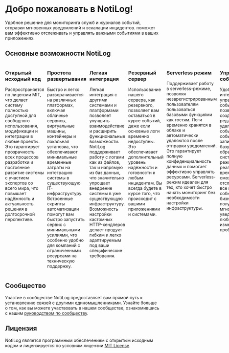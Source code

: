 # Добро пожаловать в NotiLog!
Удобное решение для мониторинга служб и журналов событий, отправки мгновенных уведомлений и эскалации инцидентов. поможет вам эффективно отслеживать и управлять важными событиями в ваших приложениях.

## Основные возможности NotiLog

<div style="display: flex;">

<div style="flex: 1; padding-right: 10px;">

### Открытый исходный код
Распространяется по лицензии MIT, что делает систему полностью доступной для свободного использования, модификации и интеграции в любые проекты. Это гарантирует прозрачность всех процессов разработки и постоянное развитие системы с участием экспертов со всего мира, что повышает надёжность и актуальность решения в долгосрочной перспективе.

</div>


<div style="flex: 1; padding-right: 10px;">

### Простота развертывания
Быстро и легко разворачивается на различных платформах, включая облачные сервисы, виртуальные машины, контейнеры и локальная установка, что обеспечивают минимальные временные затраты на интеграцию системы в существующую IT-инфраструктуру. Встроенные скрипты автоматизации помогут вам быстро запустить сервис с минимальными усилиями, что особенно удобно для компаний с ограниченными ресурсами на техническую поддержку.

</div>


<div style="flex: 1; padding-right: 10px;">

### Легкая интеграция
Легкая интеграция с другими системами и платформами позволяет улучшить взаимодействие и расширить функциональные возможности. NotiLog поддерживает работу с логами как из файлов, так и напрямую из баз данных, что значительно упрощает внедрение системы в уже существующую инфраструктуру. Возможность настройки кастомных HTTP-хендлеров делает продукт гибким и легко адаптируемым под ваши специфические требования.

</div>


<div style="flex: 1; padding-right: 10px;">

### Резервный сервер
Использование нашего сервера, как резервного, позволяет вам оставаться в курсе событий, даже если основные логи временно недоступны. Это обеспечивает дополнительный уровень надёжности и готовности к любым инцидентам. Вы всегда будете в курсе того, что происходит с вашими приложениями и системами.

</div>


<div style="flex: 1; padding-right: 10px;">

### Serverless режим
Поддерживает работу в serverless-режиме, позволяя незарегистрированным пользователям пользоваться базовыми функциями как гостям. Логи временно хранятся в облаке и автоматически удаляются после отправки уведомлений. Это гарантирует полную конфиденциальность данных и помогает эффективно управлять ресурсами. Serverless-режим идеален для тех, кто хочет быстро начать мониторинг без необходимости настройки инфраструктуры.

</div>


<div style="flex: 1; padding-right: 10px;">

### Управление событиями
Удобный интерфейс управления событиями позволяет легко создавать, редактировать и удалять события. Все события записываются в базу данных и обрабатываются системой в режиме реального времени. Вы сможете отслеживать все ключевые события вашего бизнеса и получать мгновенные уведомления о любых изменениях или проблемах.

</div>


<div style="flex: 1; padding-right: 10px;">

### Мгновенные уведомления
Предоставляет мощную систему мгновенных уведомлений, которая поддерживает внутреннюю маршрутизацию сообщений в различные платформы, включая Kafka, Telegram и электронную почту. Это позволяет гибко настраивать каналы уведомлений в зависимости от ваших нужд, обеспечивая быструю и надежную доставку критичной информации.

</div>


<div style="flex: 1; padding-right: 10px;">

### Эскалация инцидентов
Управление инцидентами с помощью NotiLog упрощает процесс обработки критичных ситуаций. Автоматическая эскалация инцидентов на основе заданных критериев и правил позволяет вашей команде мгновенно реагировать на важные события, минимизируя время простоя и потери.

</div>


<div style="flex: 1; padding-right: 10px;">

### Отслеживание процессов
Предоставляет возможность мониторинга состояния и активности ваших приложений и систем. Система собирает данные о процессах и их статусе, что помогает выявлять потенциальные проблемы, такие как вирусы, майнеры или другие формы вредоносной активности. Вы сможете предвидеть и устранять угрозы до того, как они окажут влияние.

</div>


<div style="flex: 1; padding-right: 10px;">

### Поддержка горячих обновлений
Поддерживает горячие обновления, что позволяет обновлять систему и вносить изменения без необходимости останавливаться или перезагружать приложения. Это минимизирует простои и повышает стабильность работы.

</div>


<div style="flex: 1; padding-right: 10px;">

### Гибкое управление доступом
Встроенные механизмы управления доступом позволяют контролировать права пользователей на просмотр и управление логами, что гарантирует безопасное использование системы в рамках различных команд и департаментов.

</div>


<div style="flex: 1; padding-right: 10px;">

### Поддержка метрик и дашбордов
С помощью встроенной аналитики вы можете отслеживать ключевые метрики ваших приложений и систем в реальном времени. Интуитивно понятные дашборды помогают оперативно получать информацию о статусе и производительности ваших сервисов.

</div>

</div>

## Сообщество

Участие в сообществе NotiLog предоставляет вам прямой путь к установлению связей с другими единомышленниками. Узнайте больше о том, как вы можете участвовать в нашем сообществе, ознакомившись с нашим [руководством по сообществу](community-guide/index.md).

## Лицензия

NotiLog является программным обеспечением с открытым исходным кодом и лицензируется по условиям лицензии [MIT License](license.md).